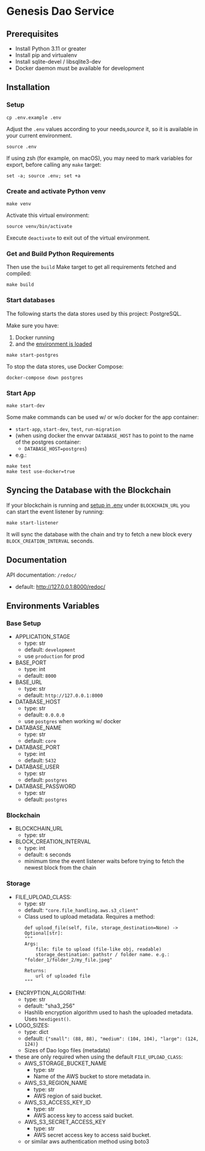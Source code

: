 # Genesis Dao Service

## Prerequisites

- Install Python 3.11 or greater
- Install pip and virtualenv
- Install sqlite-devel / libsqlite3-dev
- Docker daemon must be available for development

## Installation
### Setup

```shell
cp .env.example .env
```

Adjust the `.env` values according to your needs,_source_ it, so it is available in your current environment.

```shell
source .env
```

If using zsh (for example, on macOS), you may need to mark variables for export,
before calling any `make` target:

```shell
set -a; source .env; set +a
```

### Create and activate Python venv

```shell
make venv
```

Activate this virtual environment:

```shell
source venv/bin/activate
```

Execute `deactivate` to exit out of the virtual environment.


### Get and Build Python Requirements

Then use the `build` Make target to get all requirements fetched and compiled:

```shell
make build
```

### Start databases

The following starts the data stores used by this project: PostgreSQL.

Make sure you have:

1. Docker running
2. and the [environment is loaded](#setup)

```shell
make start-postgres
```

To stop the data stores, use Docker Compose:

```shell
docker-compose down postgres
```

### Start App

```shell
make start-dev
```

Some make commands can be used w/ or w/o docker for the app container:
  - `start-app`, `start-dev`, `test`, `run-migration` 
  - (when using docker the envvar `DATABASE_HOST` has to point to the name of the postgres container:
    - `DATABASE_HOST=postgres`)
- e.g.:
```shell
make test
make test use-docker=true
```

## Syncing the Database with the Blockchain
If your blockchain is running and [setup in .env](#setup) under `BLOCKCHAIN_URL` you can start the event listener by running:
```shell
make start-listener
```
It will sync the database with the chain and try to fetch a new block every `BLOCK_CREATION_INTERVAL` seconds.

## Documentation

API documentation: `/redoc/`
- default: http://127.0.0.1:8000/redoc/

## Environments Variables
### Base Setup
- APPLICATION_STAGE
  - type: str
  - default: `development`
  - use `production` for prod
- BASE_PORT
  - type: int
  - default: `8000`
- BASE_URL
  - type: str
  - default: `http://127.0.0.1:8000`
- DATABASE_HOST
  - type: str
  - default: `0.0.0.0`
  - use `postgres` when working w/ docker
- DATABASE_NAME
  - type: str
  - default: `core`
- DATABASE_PORT
  - type: int
  - default: `5432`
- DATABASE_USER
  - type: str
  - default: `postgres`
- DATABASE_PASSWORD
  - type: str
  - default: `postgres`
### Blockchain
- BLOCKCHAIN_URL
  - type: str
- BLOCK_CREATION_INTERVAL
  - type: int
  - default: `6` seconds
  - minimum time the event listener waits before trying to fetch the newest block from the chain
### Storage
- FILE_UPLOAD_CLASS:
  - type: str
  - default: `"core.file_handling.aws.s3_client"`
  - Class used to upload metadata. Requires a method: 
    ```    
    def upload_file(self, file, storage_destination=None) -> Optional[str]:
    """
    Args:
        file: file to upload (file-like obj, readable)
        storage_destination: pathstr / folder name. e.g.: "folder_1/folder_2/my_file.jpeg"
    
    Returns:
        url of uploaded file
    """
    ```
- ENCRYPTION_ALGORITHM:
  - type: str
  - default: "sha3_256"
  - Hashlib encryption algorithm used to hash the uploaded metadata. Uses `hexdigest()`.
- LOGO_SIZES:
  - type: dict
  - default: `{"small": (88, 88), "medium": (104, 104), "large": (124, 124)}`
  - Sizes of Dao logo files (metadata)
- these are only required when using the default `FILE_UPLOAD_CLASS`:
  - AWS_STORAGE_BUCKET_NAME
    - type: str
    - Name of the AWS bucket to store metadata in.
  - AWS_S3_REGION_NAME
    - type: str
    - AWS region of said bucket.
  - AWS_S3_ACCESS_KEY_ID
    - type: str
    - AWS access key to access said bucket.
  - AWS_S3_SECRET_ACCESS_KEY
    - type: str
    - AWS secret access key to access said bucket.
  - or similar aws authentication method using boto3